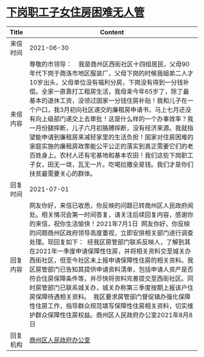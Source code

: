 # <a href="http://www.shangluo.gov.cn/zmhd/ldxxxx.jsp?urltype=leadermail.LeaderMailContentUrl&wbtreeid=1112&leadermailid=7433">下岗职工子女住房困难无人管</a>
|Title|Content|
|:---:|---|
|来信时间|2021-06-30|
|来信内容|尊敬的市领导：    我是商州区西街社区十四组居民，父母90年代下岗于商洛市地区服装厂，父母下岗的时候我姐弟二人才10岁出头，父母单位没有福利分房，下岗没有得到一分钱补偿。全家一直靠打工租房生活，我母亲今年65岁了，除了最基本的退休工资，没领过国家一分钱住房补贴！我和儿子在一个户口，我3月初向社区递交的廉租房申请书，马上七月还没有向上级部门递交上去审批！这是什么样的一个办事效率？我一月份腿摔断，儿子六月初胳膊摔断，没有经济来源。我就指望能申请到廉租房来减轻家里的生活负担！国家对住房困难的家庭实施的廉租房政策能公平公正的落实到真正需要它们的老百姓身上。农村人还有宅基地和基本农田！我们这些下岗职工子女，田无一垅，瓦无一片。吃喝拉撒全是钱。我们才是你们扶贫最需要关心的群体。|
|回复时间|2021-07-01|
|回复内容|网友你好，来信已收悉，你反映的问题已转商州区人民政府阅处。相关情况会第一时间答复，请关注后续回复内容，感谢你的来信，祝你生活愉快！2021年7月1日  网友你好，你反映的问题商州区政府领导高度重视，立即安排相关部门进行调查处理。现回复如下：  经我区房管部门联系反映人，了解到其在2021年一季度申请保障性住房，并将相关资料交至城关办西街社区，但至今社区未上报申请保障性住房的相关资料。我区房管部门已告知其提供申请资料清单，包括申请人资产是否符合住房保障条件等，并尽快将资料完善提交至西街社区。同时房管部门已联系城关办，城关办称第三季度按期上报该户住房保障待遇相关资料。  我区要求房管部门督促镇办强化保障性住房工作，指导群众规范填写保障性住房相关资料，切实维护群众保障性住房权益。商州区人民政府办公室2021年8月8日|
|回复机构|<a href="../../categories/agencies/商州区人民政府办公室.md">商州区人民政府办公室</a>|
